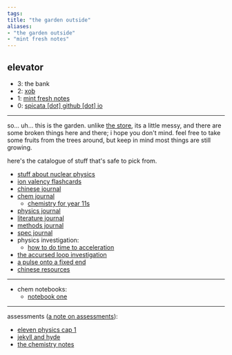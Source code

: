 ```yaml
---
tags: 
title: "the garden outside"
aliases:
- "the garden outside"
- "mint fresh notes"
---
```


## elevator

- 3: the bank
- 2: [xob](../xkcdob/index.md)
- 1: [mint fresh notes](../mint-fresh-notes/index.md)
- 0: [spicata [dot] github [dot] io](../index.md)

---

so... uh... this is the garden. unlike [the store](../index.md), its a little messy, and there are some broken things here and there; i hope you don't mind. feel free to take some fruits from the trees around, but keep in mind most things are still growing.

here's the catalogue of stuff that's safe to pick from.

- [stuff about nuclear physics](assets/Nuclear_Decay%20v2.pdf)
- [ion valency flashcards](assets/Chemistry%20Valency.apkg)
- [chinese journal](blessedLi.md)
- [chem journal](chemistree.md)
    - [chemistry for year 11s](chemml/index.md)
- [physics journal](chroniclesOfWaters.md)
- [literature journal](bookOfBooks.md)
- [methods journal](gannonLazyLessons.md)
- [spec journal](specialistStickmen.md)
- physics investigation:
    - [how to do time to acceleration](timeToAcceleration.md)
- [the accursed loop investigation](loopsInvestigation.md)
- [a pulse onto a fixed end](waveOnRope.md)
- [chinese resources](chineseRes.md)

---

- chem notebooks:
    - [notebook one](notebook1.md)

---

assessments ([a note on assessments](noteAssess.md)):

- [eleven physics cap 1](ePhyCap1/index.md)
- [jekyll and hyde](jandh/index.md)
- [the chemistry notes](chem11/index.md)